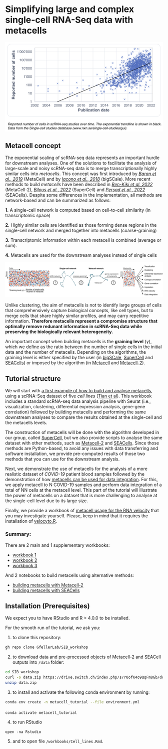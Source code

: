 Simplifying large and complex single-cell RNA-Seq data with metacells
================

![](plots/0.png)<!-- -->

## Metacell concept

The exponential scaling of scRNA-seq data represents an important hurdle
for downstream analyses. One of the solutions to facilitate the analysis of large-scale
and noisy scRNA-seq data is to merge transcriptionally highly similar cells
into *metacells*. This concept was first introduced by [*Baran et al.,
2019*](https://doi.org/10.1186/s13059-019-1812-2) (MetaCell) and by [*Iacono et
al., 2018*](https://doi:10.1101/gr.230771.117) (bigSCale). More recent methods to build
*metacells* have been described in [*Ben-Kiki et
al. 2022*](https://doi.org/10.1186/s13059-022-02667-1) (MetaCell-2), [*Bilous et al.,
2022*](https://www.biorxiv.org/content/10.1101/2021.06.07.447430v2) (SuperCell) and
[*Persad et al.,
2022*](https://www.biorxiv.org/content/10.1101/2022.04.02.486748v1) (SEACells).
Despite some differences in the implementation, all methods are
network-based and can be summarized as follows:

**1.** A single-cell network is computed based on cell-to-cell
similarity (in transcriptomic space)

**2.** Highly similar cells are identified as those forming dense
regions in the single-cell network and merged together into metacells (coarse-graining)

**3.** Transcriptomic information within each metacell is combined (average or sum).

**4.** Metacells are used for the downstream analyses instead of single cells

![](plots/1.png)<!-- -->

Unlike clustering, the aim of metacells is not to identify large groups of cells that comprehensively capture biological concepts, like cell types, but to merge cells that share highly similar profiles, and may carry repetitive information. **Therefore metacells represent a compromise structure that optimally remove redunant information in scRNA-Seq data while preserving the biologically relevant heterogeneity.**

An important concept when building metacells is the **graining level** (*γ*),
which we define as the ratio between the number of single cells in the
initial data and the number of metacells. Depending on the
algorithms, the graining level is either specified by the
user (in [bigSCale](https://github.com/iaconogi/bigSCale2),
[SuperCell](https://github.com/GfellerLab/SuperCell) and
[SEACells](https://github.com/dpeerlab/SEACells)) or imposed by the algorithm (in
[Metacell](https://github.com/tanaylab/metacell) and
[Metacell-2](https://github.com/tanaylab/metacells)).

## Tutorial structure

We will start with [a first example of how to build and analyse metacells](https://github.com/GfellerLab/SIB_workshop/blob/main/workbooks/Cell_lines.md),
using a scRNA-Seq dataset of five *cell lines* ([Tian et al](https://www.nature.com/articles/s41592-019-0425-8)). This
workbook includes a standard scRNA-seq data analysis pipeline with
Seurat (i.e., visualization, clustering, differential expression
analysis, gene-gene correlation) followed by building metacells and performing the same  downstream
analyses to compare the results obtained at the
single-cell and the metacells levels.

The construction of metacells will be done with the algorithm developed in our
group, called [SuperCell](https://github.com/GfellerLab/SuperCell), but
we also provide scripts to analyse the same dataset with other methods,
such as
[Metacell-2](https://github.com/GfellerLab/SIB_workshop/blob/main/workbooks/Metacell2.ipynb)
and
[SEACells](https://github.com/GfellerLab/SIB_workshop/blob/main/workbooks/SEACells.ipynb).
Since those methods are Python-based, to avoid any issues with data
transferring and software installation, we provide pre-computed results
of those two methods that you can use for the downstream analysis.

Next, we demonstrate the use of metacells for the analysis of a more
realistic dataset of *COVID-19* patient blood samples followed by the
demonstration of how [metacells can be used for data integration](). For
this, we apply metacell to N COVID-19 samples and perform
data integration of a total of NN cells at the metacell level. This part of the tutorial will illustrate
the power of metacells on a dataset that is more challenging to analyse at the single-cell level due to its large size.

Finally, we provide a workbook of [metacell usage for the RNA
velocity](https://github.com/GfellerLab/SIB_workshop/blob/main/workbooks/RNAvelocity_for_metacells.md)
that you may investigate yourself. Please, keep in mind that it requires
the installation of [velocyto.R](http://velocyto.org).

### Summary:

There are 2 main and 1 supplementary workbooks:

-   [workbook
    1](https://github.com/GfellerLab/SIB_workshop/blob/main/workbooks/Cell_lines.md)
-   [workbook 2]()
-   [workbook
    3](https://github.com/GfellerLab/SIB_workshop/blob/main/workbooks/RNAvelocity_for_metacells.md)

And 2 notebooks to build metacells using alternative methods:

-   [building metacells with
    Metacell-2](https://github.com/GfellerLab/SIB_workshop/blob/main/workbooks/Metacell2.ipynb)
-   [building metacells with
    SEACells](https://github.com/GfellerLab/SIB_workshop/blob/main/workbooks/SEACells.ipynb)

## Installation (Prerequisites)

We expect you to have RStudio and R \> 4.0.0 to be installed.

For the smooth run of the tutorial, we ask you:

1.  to clone this repository:

``` bash
gh repo clone GfellerLab/SIB_workshop
```

2.  to download data and pre-processed objects of Metacell-2 and SEACell
    outputs into `/data` folder:

``` bash
cd SIB_workshop
curl -o data.zip https://drive.switch.ch/index.php/s/rOofK4o9QqFm8Gb/download
unzip data.zip
```

3.  to install and activate the following conda environment by running:

``` bash
conda env create -n metacell_tutorial --file environment.yml

conda activate metacell_tutorial 
```

4.  to run RStudio

``` bach
open -na Rstudio
```

5.  and to open file `/workbooks/Cell_lines.Rmd`.
